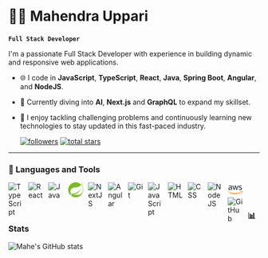 # 🏄‍♂️ Mahendra Uppari

**`Full Stack Developer`**

I'm a passionate Full Stack Developer with experience in building dynamic and responsive web applications.

- 🌐 I code in **JavaScript**, **TypeScript**, **React**, **Java**, **Spring Boot**, **Angular**, and **NodeJS**.
- 🚀 Currently diving into **AI**, **Next.js** and **GraphQL** to expand my skillset.
- 💼 I enjoy tackling challenging problems and continuously learning new technologies to stay updated in this fast-paced industry.

   <p align="left">
      <a href="https://github.com/mahenvs?tab=followers">
         <img alt="followers" title="Follow me on Github" src="https://custom-icon-badges.demolab.com/github/followers/mahenvs?color=236ad3&labelColor=1155ba&style=for-the-badge&logo=person-add&label=Follow&logoColor=white"/></a>
      <a href="https://github.com/Mahenvs?tab=repositories&sort=stargazers">
         <img alt="total stars" title="Total stars on GitHub" src="https://custom-icon-badges.demolab.com/github/stars/mahenvs?color=55960c&style=for-the-badge&labelColor=488207&logo=star"/></a>
   </p>

---

### 🧰 Languages and Tools

<img align="left" alt="TypeScript" width="30px" style="padding-right:10px;" src="https://cdn.jsdelivr.net/gh/devicons/devicon/icons/typescript/typescript-plain.svg" />
<img align="left" alt="React" width="30px" style="padding-right:10px;" src="https://cdn.jsdelivr.net/gh/devicons/devicon/icons/react/react-original.svg" />
<img align="left" alt="Java" width="30px" style="padding-right:10px;" src="https://cdn.jsdelivr.net/gh/devicons/devicon/icons/java/java-plain.svg" />
<img align="left" alt="Java" width="30px" style="padding-right:10px;" src="https://github.com/devicons/devicon/blob/master/icons/spring/spring-original.svg" />
<img align="left" alt="NextJS" width="30px" style="padding-right:10px;" src="https://cdn.jsdelivr.net/gh/devicons/devicon/icons/nextjs/nextjs-original.svg" />
<img align="left" alt="Angular" width="30px" style="padding-right:10px;" src="https://cdn.jsdelivr.net/gh/devicons/devicon/icons/angularjs/angularjs-plain.svg" />
<img align="left" alt="Git" width="30px" style="padding-right:10px;" src="https://cdn.jsdelivr.net/gh/devicons/devicon/icons/git/git-original.svg" />
<img align="left" alt="JavaScript" width="30px" style="padding-right:10px;" src="https://cdn.jsdelivr.net/gh/devicons/devicon/icons/javascript/javascript-plain.svg" />
<img align="left" alt="HTML" width="30px" style="padding-right:10px;" src="https://cdn.jsdelivr.net/gh/devicons/devicon/icons/html5/html5-plain.svg" />
<img align="left" alt="CSS" width="30px" style="padding-right:10px;" src="https://cdn.jsdelivr.net/gh/devicons/devicon/icons/css3/css3-plain.svg" />
<img align="left" alt="NodeJS" width="30px" style="padding-right:10px;" src="https://cdn.jsdelivr.net/gh/devicons/devicon/icons/nodejs/nodejs-original.svg" />
<img align="left" alt="AWS" width="30px" style="padding-right:10px;" src="https://github.com/devicons/devicon/blob/master/icons/amazonwebservices/amazonwebservices-original-wordmark.svg" />
<img align="left" alt="GitHub" width="30px" style="padding-right:10px;" src="https://cdn.jsdelivr.net/gh/devicons/devicon/icons/github/github-original.svg" />


<br />

#

### 📊 Stats

![Mahe's GitHub stats](https://github-readme-stats.vercel.app/api?username=mahenvs&show_icons=true&theme=gruvbox)

<!-- ![GitHub Streak](https://streak-stats.demolab.com?user=mahenvs&theme=gruvbox&border_radius=4.5) -->



